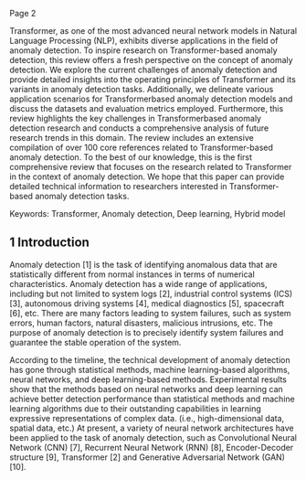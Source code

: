 Page 2

Transformer, as one of the most advanced neural network models in Natural Language Processing (NLP), exhibits diverse applications in the field of anomaly detection. To inspire research on Transformer-based anomaly detection, this review offers a fresh perspective on the concept of anomaly detection. We explore the current challenges of anomaly detection and provide detailed insights into the operating principles of Transformer and its variants in anomaly detection tasks. Additionally, we delineate various application scenarios for Transformerbased anomaly detection models and discuss the datasets and evaluation metrics employed. Furthermore, this review highlights the key challenges in Transformerbased anomaly detection research and conducts a comprehensive analysis of future research trends in this domain. The review includes an extensive compilation of over 100 core references related to Transformer-based anomaly detection. To the best of our knowledge, this is the first comprehensive review that focuses on the research related to Transformer in the context of anomaly detection. We hope that this paper can provide detailed technical information to researchers interested in Transformer-based anomaly detection tasks.

Keywords: Transformer, Anomaly detection, Deep learning, Hybrid model

## 1 Introduction

Anomaly detection [1] is the task of identifying anomalous data that are statistically different from normal instances in terms of numerical characteristics. Anomaly detection has a wide range of applications, including but not limited to system logs [2], industrial control systems (ICS) [3], autonomous driving systems [4], medical diagnostics [5], spacecraft [6], etc. There are many factors leading to system failures, such as system errors, human factors, natural disasters, malicious intrusions, etc. The purpose of anomaly detection is to precisely identify system failures and guarantee the stable operation of the system.

According to the timeline, the technical development of anomaly detection has gone through statistical methods, machine learning-based algorithms, neural networks, and deep learning-based methods. Experimental results show that the methods based on neural networks and deep learning can achieve better detection performance than statistical methods and machine learning algorithms due to their outstanding capabilities in learning expressive representations of complex data. (i.e., high-dimensional data, spatial data, etc.) At present, a variety of neural network architectures have been applied to the task of anomaly detection, such as Convolutional Neural Network (CNN) [7], Recurrent Neural Network (RNN) [8], Encoder-Decoder structure [9], Transformer [2] and Generative Adversarial Network (GAN) [10].